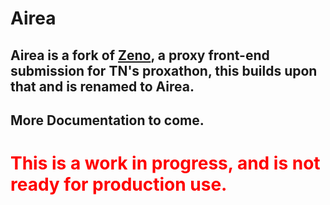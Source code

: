 # Airea

Airea is a fork of [Zeno](https://github.com/nebulaservices/zeno), a proxy front-end submission for TN's proxathon, this builds upon that and is renamed to Airea.
---
More Documentation to come.
---
<h1 style="color: red">This is a work in progress, and is not ready for production use.</h1>